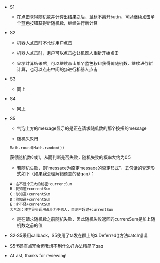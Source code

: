 * S1
    + 在点击获得随机数并计算出结果之后，鼠标不离开buttn，可以继续点击单个蓝色按钮获得新随机数，继续进行新计算
* S2
    + 机器人点击时不允许用户点击

    + 机器人点击时，用户可以点击@让机器人重新开始点击
    
    + 显示计算结果后，可以继续点击单个蓝色按钮获得新随机数，继续进行新计算，也可以点击中间的@进行机器人点击

* S3
    + 同上

* S4
    + 同上

* S5
    + 气泡上方的message显示的是正在请求随机数的那个按扭的message

    + 随机失败用
    ```
    Math.round(Math.random())
    ```
    获得随机数0或1，从而判断是否失败，随机失败的概率大约为0.5
    
    + 若随机失败，则“message为原定message的否定形式”，五句话的否定形式如下（如果我没理解错题意的话qaq）：
    ```
    A：这不是个天大的秘密+currentSum
    B：我知道+currentSum
    C：你知道+currentSum
    D：他知道+currentSum
    E：才不怪+currentSum
    大气泡：楼主异步调用战斗力不感人，目测不超过+currentSum
    ```

    + 是在请求随机数之前随机失败，因此随机失败返回的currentSum是加上随机数之前的值

* S2-S5采用callback，S5使用了ta发在群上的$.Deferred()方法catch错误

* S5代码有点冗余但我想不到什么好办法精简了qaq

* At last, thanks for reviewing!